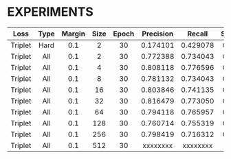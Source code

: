 # EXPERIMENTS

|   Loss  | Type | Margin | Size | Epoch | Precision |  Recall  | Specificity |
|:-------:|:----:|:------:|:----:|:-----:|:---------:|:--------:|:-----------:|
| Triplet | Hard |   0.1  |   2  |   30  |  0.174101 | 0.429078 |   0.571642  |
| Triplet |  All |   0.1  |   2  |   30  |  0.772388 | 0.734043 |   0.954478  |
| Triplet |  All |   0.1  |   4  |   30  |  0.808118 | 0.776596 |   0.961194  |
| Triplet |  All |   0.1  |   8  |   30  |  0.781132 | 0.734043 |   0.956716  |
| Triplet |  All |   0.1  |  16  |   30  |  0.803846 | 0.741135 |   0.961940  |
| Triplet |  All |   0.1  |  32  |   30  |  0.816479 | 0.773050 |   0.963433  |
| Triplet |  All |   0.1  |  64  |   30  |  0.794118 | 0.765957 |   0.958209  |
| Triplet |  All |   0.1  |  128 |   30  |  0.760714 | 0.755319 |   0.950000  |
| Triplet |  All |   0.1  |  256 |   30  |  0.798419 | 0.716312 |   0.961940  |
| Triplet |  All |   0.1  |  512 |   30  |  xxxxxxxx | xxxxxxxx |   xxxxxxxx  |
